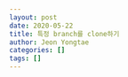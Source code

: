 ```yaml
---
layout: post
date: 2020-05-22
title: 특정 branch를 clone하기
author: Jeon Yongtae
categories: []
tags: []
---
```

